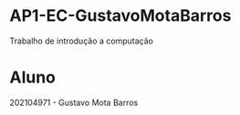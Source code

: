 # AP1-EC-GustavoMotaBarros
Trabalho de introdução a computação

# Aluno
202104971 - Gustavo Mota Barros
